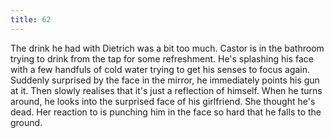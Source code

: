 ```yaml
---
title: 62
---
```


The drink he had with Dietrich was a bit too much.
Castor is in the bathroom trying to drink from the tap for some refreshment.
He's splashing his face with a few handfuls of cold water trying to get his senses to focus again.
Suddenly surprised by the face in the mirror, he immediately points his gun at it.
Then slowly realises that it's just a reflection of himself.
When he turns around, he looks into the surprised face of his girlfriend.
She thought he's dead.
Her reaction to is punching him in the face so hard that he falls to the ground.
